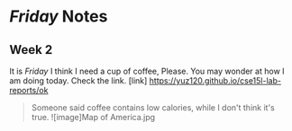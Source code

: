 # *Friday* Notes
## Week 2
It is *Friday*
I think I need a cup of coffee, 
Please.
You may wonder at how I am doing today. Check the link. 
[link] https://yuz120.github.io/cse15l-lab-reports/ok
> Someone said coffee contains low calories, while I don't think it's true.
![image]Map of America.jpg

